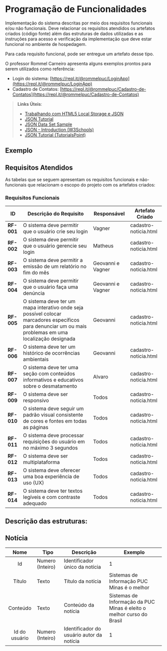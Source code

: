 # Programação de Funcionalidades

Implementação do sistema descritas por meio dos requisitos funcionais e/ou não funcionais. Deve relacionar os requisitos atendidos os artefatos criados (código fonte) além das estruturas de dados utilizadas e as instruções para acesso e verificação da implementação que deve estar funcional no ambiente de hospedagem.

Para cada requisito funcional, pode ser entregue um artefato desse tipo.

O professor Rommel Carneiro apresenta alguns exemplos prontos para serem utilizados como referência:
- Login do sistema: [https://repl.it/@rommelpuc/LoginApp](https://repl.it/@rommelpuc/LoginApp) 
- Cadastro de Contatos: [https://repl.it/@rommelpuc/Cadastro-de-Contatos](https://repl.it/@rommelpuc/Cadastro-de-Contatos)


> **Links Úteis**:
>
> - [Trabalhando com HTML5 Local Storage e JSON](https://www.devmedia.com.br/trabalhando-com-html5-local-storage-e-json/29045)
> - [JSON Tutorial](https://www.w3resource.com/JSON)
> - [JSON Data Set Sample](https://opensource.adobe.com/Spry/samples/data_region/JSONDataSetSample.html)
> - [JSON - Introduction (W3Schools)](https://www.w3schools.com/js/js_json_intro.asp)
> - [JSON Tutorial (TutorialsPoint)](https://www.tutorialspoint.com/json/index.htm)

## Exemplo

## Requisitos Atendidos

As tabelas que se seguem apresentam os requisitos funcionais e não-funcionais que relacionam o escopo do projeto com os artefatos criados:

### Requisitos Funcionais

| ID     | Descrição do Requisito                                                                                                                       | Responsável | Artefato Criado          |
|--------|-----------------------------------------------------------------------------------------------------------------------------------------------|-------------|--------------------------|
| **RF-001** | O sistema deve permitir que o usuário crie seu login                                                                                          | Vagner   | cadastro-noticia.html    |
| **RF-002** | O sistema deve permitir que o usuário gerencie seu login                                                                                       | Matheus  | cadastro-noticia.html    |
| **RF-003** | O sistema deve permitir a emissão de um relatório no fim do mês                                                                                | Geovanni e Vagner   | cadastro-noticia.html    |
| **RF-004** | O sistema deve permitir que o usuário faça uma denúncia                                                                                        | Geovanni e Vagner    | cadastro-noticia.html    |
| **RF-005** | O sistema deve ter um mapa interativo onde seja possível colocar marcadores específicos para denunciar um ou mais problemas em uma localização designada | Geovanni   | cadastro-noticia.html    |
| **RF-006** | O sistema deve ter um histórico de ocorrências ambientais                                                                                      | Geovanni   | cadastro-noticia.html    |
| **RF-007** | O sistema deve ter uma seção com conteúdos informativos e educativos sobre o desmatamento                                                      | Alvaro   | cadastro-noticia.html    |
| **RF-009** | O sistema deve ser responsivo                                                                                                                 | Todos   | cadastro-noticia.html    |
| **RF-010** | O sistema deve seguir um padrão visual consistente de cores e fontes em todas as páginas                                                       | Todos   | cadastro-noticia.html    |
| **RF-011** | O sistema deve processar requisições do usuário em no máximo 3 segundos                                                                        |Todos   | cadastro-noticia.html    |
| **RF-012** | O sistema deve ser multiplataforma                                                                                                            | Todos   | cadastro-noticia.html    |
| **RF-013** | O sistema deve oferecer uma boa experiência de uso (UX)                                                                                       | Todos   | cadastro-noticia.html    |
| **RF-014** | O sistema deve ter textos legíveis e com contraste adequado                                                                                    | Todos   | cadastro-noticia.html    |



## Descrição das estruturas:

## Notícia
|  **Nome**      | **Tipo**          | **Descrição**                             | **Exemplo**                                    |
|:--------------:|-------------------|-------------------------------------------|------------------------------------------------|
| Id             | Numero (Inteiro)  | Identificador único da notícia            | 1                                              |
| Título         | Texto             | Título da notícia                         | Sistemas de Informação PUC Minas é o melhor                                   |
| Conteúdo       | Texto             | Conteúdo da notícia                       | Sistemas de Informação da PUC Minas é eleito o melhor curso do Brasil                            |
| Id do usuário  | Numero (Inteiro)  | Identificador do usuário autor da notícia | 1                                              |

